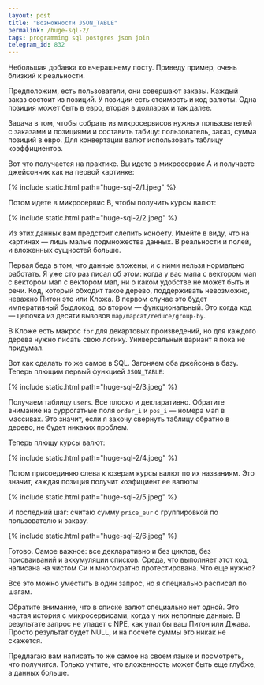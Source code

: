 ```yaml
---
layout: post
title: "Возможности JSON_TABLE"
permalink: /huge-sql-2/
tags: programming sql postgres json join
telegram_id: 832
---
```


Небольшая добавка ко вчерашнему посту. Приведу пример, очень близкий к
реальности.

Предположим, есть пользователи, они совершают заказы. Каждый заказ состоит из
позиций. У позиции есть стоимость и код валюты. Одна позиция может быть в евро,
вторая в долларах и так далее.

Задача в том, чтобы собрать из микросервисов нужных пользователей с заказами и
позициями и составить табицу: пользователь, заказ, сумма позиций в евро. Для
конвертации валют использовать таблицу коэффициентов.

Вот что получается на практике. Вы идете в микросервис А и получаете джейсончик
как на первой картинке:

{% include static.html path="huge-sql-2/1.jpeg" %}

Потом идете в микросервис В, чтобы получить курсы валют:

{% include static.html path="huge-sql-2/2.jpeg" %}

Из этих данных вам предстоит слепить конфету. Имейте в виду, что на картинах —
лишь малые подмножества данных. В реальности и полей, и вложенных сущностей
больше.

Первая беда в том, что данные вложены, и с ними нельзя нормально работать. Я уже
сто раз писал об этом: когда у вас мапа с вектором мап с вектором мап с вектором
мап, ни о каком удобстве не может быть и речи. Код, который обходит такое
дерево, поддерживать невозможно, неважно Питон это или Кложа. В первом случае
это будет императивный быдлокод, во втором — функциональный. Это когда код —
цепочка из десяти вызовов `map/mapcat/reduce/group-by`.

В Кложе есть макрос `for` для декартовых произведений, но для каждого дерева
нужно писать свою логику. Универсальный вариант я пока не придумал.

Вот как сделать то же самое в SQL. Загоняем оба джейсона в базу. Теперь плющим
первый функцией `JSON_TABLE`:

{% include static.html path="huge-sql-2/3.jpeg" %}

Получаем таблицу `users`. Все плоско и декларативно. Обратите внимание на
суррогатные поля `order_i` и `pos_i` — номера мап в массивах. Это значит, если я
захочу свернуть таблицу обратно в дерево, не будет никаких проблем.

Теперь плющу курсы валют:

{% include static.html path="huge-sql-2/4.jpeg" %}

Потом присоединяю слева к юзерам курсы валют по их названиям. Это значит, каждая
позиция получит коэфициент ее валюты:

{% include static.html path="huge-sql-2/5.jpeg" %}

И последний шаг: считаю сумму `price_eur` с группировкой по пользователю и
заказу.

{% include static.html path="huge-sql-2/6.jpeg" %}

Готово. Самое важное: все декларативно и без циклов, без присваиваний и
аккумуляции списков. Среда, что выполняет этот код, написана на чистом Си и
многократно протестирована. Что еще нужно?

Все это можно уместить в один запрос, но я специально расписал по шагам.

Обратите внимание, что в списке валют специально нет одной. Это частая история с
микросервисами, когда у них неполные данные. В результате запрос не упадет с
NPE, как упал бы ваш Питон или Джава. Просто результат будет NULL, и на посчете
суммы это никак не скажется.

Предлагаю вам написать то же самое на своем языке и посмотреть, что
получится. Только учтите, что вложенность может быть еще глубже, а данных
больше.
